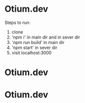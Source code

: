 # Otium.dev

Steps to run:

1. clone
2. 'npm i' in main dir and in sever dir
3. 'npm run build' in main dir
4. 'npm start' in sever dir
5. visit localhost:3000
# Otium.dev
# Otium.dev
